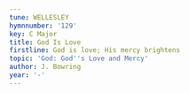 ```yaml
---
tune: WELLESLEY
hymnnumber: '129'
key: C Major
title: God Is Love
firstline: God is love; His mercy brightens
topic: 'God: God''s Love and Mercy'
author: J. Bowring
year: '-'
---
```

